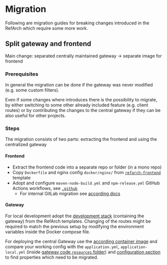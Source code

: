 # Migration

Following are migration guides for breaking changes introduced in the RefArch which require some more work.

## Split gateway and frontend

Main change: separated centrally maintained gateway -> separate image for frontend

### Prerequisites

In general the migration can be done if the gateway was never modified (e.g. some custom filters).

Even if some changes where introduces there is the possibility to migrate, by either switching to some other already
included feature (e.g. client routes) or by contributing the changes to the central gateway if they can be also useful
for other projects.

### Steps

The migration consists of two parts: extracting the frontend and using the centralized gateway

#### Frontend

- Extract the frontend code into a separate repo or folder (in a mono repo)
- Copy `Dockerfile` and nginx config `docker/nginx/` from [`refarch-frontend`](https://github.com/it-at-m/refarch-templates/tree/main/refarch-frontend) template
- Adopt and configure `maven-node-build.yml` and `npm-release.yml` GitHub Actions workflows, see [`.github`](https://github.com/it-at-m/refarch-templates/tree/main/.github/workflows)
    - For internal GitLab migration see [according docs](https://git.muenchen.de/ccse/cicd/docs-gitlab-runner/-/blob/main-2.x/Migration.adoc?ref_type=heads#user-content-migration-refarch-api-gateway-integriertes-frontend-eigener-service-f%C3%BCr-frontend)

#### Gateway

For local development adopt the [development stack](./templates/develop.md#container-engine) (containing the gateway) from
the RefArch templates. Changing of the routes might be required to match the previous setup by modifying the environment
variables inside the Docker compose file.

For deploying the central Gateway use the [according container image](#usage) and compare your working config with the `application.yml`,
`application-local.yml` (inside [gateway code `resources` folder](https://github.com/it-at-m/refarch/tree/main/refarch-gateway/src/main/resources))
and [configuration section](#configuration) to find properties which need to be migrated.
